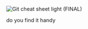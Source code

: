![Git cheat sheet light (FINAL)](https://github.com/swetajainh/Exquisite-corpse-shweta-Jain/assets/158171729/db7e30a9-81d9-4cc3-b6ae-165c14ba48dd)

do you find it handy